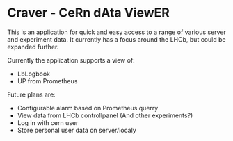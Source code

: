 # Craver - CeRn dAta ViewER

This is an application for quick and easy access to a range of various server and experiment data. It currently has a focus around the LHCb, but could be expanded further. 


Currently the application supports a view of:

* LbLogbook
* UP from Prometheus

Future plans are:
* Configurable alarm based on Prometheus querry
* View data from LHCb controllpanel (And other experiments?)
* Log in with cern user
* Store personal user data on server/localy